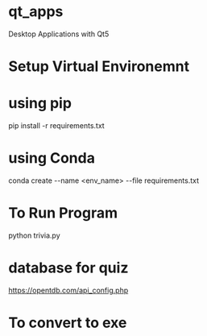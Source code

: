 # qt_apps
 Desktop Applications with Qt5

# Setup Virtual Environemnt 

# using pip
pip install -r requirements.txt

# using Conda
conda create --name <env_name> --file requirements.txt

# To Run Program 
python trivia.py 

# database for quiz 
https://opentdb.com/api_config.php 

# To convert to exe 
